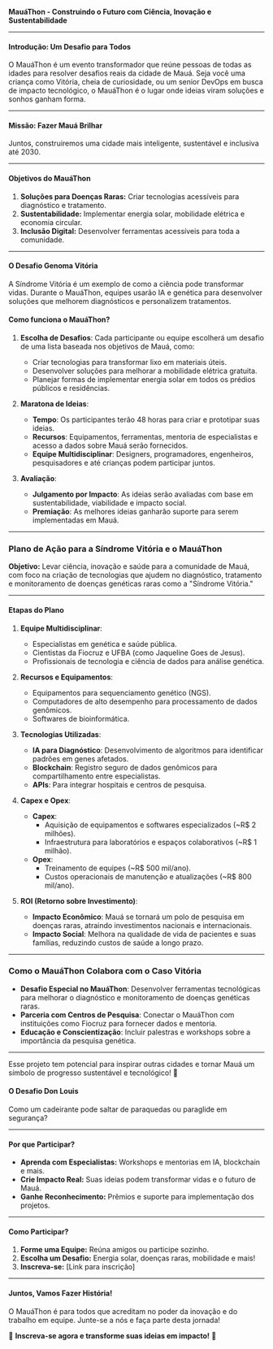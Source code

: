 **MauáThon - Construindo o Futuro com Ciência, Inovação e Sustentabilidade**  

---

#### **Introdução: Um Desafio para Todos**  
O MauáThon é um evento transformador que reúne pessoas de todas as idades para resolver desafios reais da cidade de Mauá. Seja você uma criança como Vitória, cheia de curiosidade, ou um senior DevOps em busca de impacto tecnológico, o MauáThon é o lugar onde ideias viram soluções e sonhos ganham forma.  

---

#### **Missão: Fazer Mauá Brilhar**  
Juntos, construiremos uma cidade mais inteligente, sustentável e inclusiva até 2030.  

---

#### **Objetivos do MauáThon**  
1. **Soluções para Doenças Raras:** Criar tecnologias acessíveis para diagnóstico e tratamento.  
2. **Sustentabilidade:** Implementar energia solar, mobilidade elétrica e economia circular.  
3. **Inclusão Digital:** Desenvolver ferramentas acessíveis para toda a comunidade.  

---

#### **O Desafio Genoma Vitória**  
A Síndrome Vitória é um exemplo de como a ciência pode transformar vidas. Durante o MauáThon, equipes usarão IA e genética para desenvolver soluções que melhorem diagnósticos e personalizem tratamentos.  

#### **Como funciona o MauáThon?**

1. **Escolha de Desafios**: Cada participante ou equipe escolherá um desafio de uma lista baseada nos objetivos de Mauá, como:
   - Criar tecnologias para transformar lixo em materiais úteis.
   - Desenvolver soluções para melhorar a mobilidade elétrica gratuita.
   - Planejar formas de implementar energia solar em todos os prédios públicos e residências.

2. **Maratona de Ideias**:
   - **Tempo**: Os participantes terão 48 horas para criar e prototipar suas ideias.
   - **Recursos**: Equipamentos, ferramentas, mentoria de especialistas e acesso a dados sobre Mauá serão fornecidos.
   - **Equipe Multidisciplinar**: Designers, programadores, engenheiros, pesquisadores e até crianças podem participar juntos.

3. **Avaliação**:
   - **Julgamento por Impacto**: As ideias serão avaliadas com base em sustentabilidade, viabilidade e impacto social.
   - **Premiação**: As melhores ideias ganharão suporte para serem implementadas em Mauá.

---

### **Plano de Ação para a Síndrome Vitória e o MauáThon**
**Objetivo:** Levar ciência, inovação e saúde para a comunidade de Mauá, com foco na criação de tecnologias que ajudem no diagnóstico, tratamento e monitoramento de doenças genéticas raras como a "Síndrome Vitória."

---

#### **Etapas do Plano**
1. **Equipe Multidisciplinar**:
   - Especialistas em genética e saúde pública.
   - Cientistas da Fiocruz e UFBA (como Jaqueline Goes de Jesus).
   - Profissionais de tecnologia e ciência de dados para análise genética.

2. **Recursos e Equipamentos**:
   - Equipamentos para sequenciamento genético (NGS).
   - Computadores de alto desempenho para processamento de dados genômicos.
   - Softwares de bioinformática.

3. **Tecnologias Utilizadas**:
   - **IA para Diagnóstico**: Desenvolvimento de algoritmos para identificar padrões em genes afetados.
   - **Blockchain**: Registro seguro de dados genômicos para compartilhamento entre especialistas.
   - **APIs**: Para integrar hospitais e centros de pesquisa.

4. **Capex e Opex**:
   - **Capex**:
     - Aquisição de equipamentos e softwares especializados (~R$ 2 milhões).
     - Infraestrutura para laboratórios e espaços colaborativos (~R$ 1 milhão).
   - **Opex**:
     - Treinamento de equipes (~R$ 500 mil/ano).
     - Custos operacionais de manutenção e atualizações (~R$ 800 mil/ano).

5. **ROI (Retorno sobre Investimento)**:
   - **Impacto Econômico**: Mauá se tornará um polo de pesquisa em doenças raras, atraindo investimentos nacionais e internacionais.
   - **Impacto Social**: Melhora na qualidade de vida de pacientes e suas famílias, reduzindo custos de saúde a longo prazo.

---

### **Como o MauáThon Colabora com o Caso Vitória**
- **Desafio Especial no MauáThon**: Desenvolver ferramentas tecnológicas para melhorar o diagnóstico e monitoramento de doenças genéticas raras.
- **Parceria com Centros de Pesquisa**: Conectar o MauáThon com instituições como Fiocruz para fornecer dados e mentoria.
- **Educação e Conscientização**: Incluir palestras e workshops sobre a importância da pesquisa genética.


---

Esse projeto tem potencial para inspirar outras cidades e tornar Mauá um símbolo de progresso sustentável e tecnológico! 🚀

#### **O Desafio Don Louis**
Como um cadeirante pode saltar de paraquedas ou paraglide em segurança?

---

#### **Por que Participar?**  
- **Aprenda com Especialistas:** Workshops e mentorias em IA, blockchain e mais.  
- **Crie Impacto Real:** Suas ideias podem transformar vidas e o futuro de Mauá.  
- **Ganhe Reconhecimento:** Prêmios e suporte para implementação dos projetos.  

---

#### **Como Participar?**  
1. **Forme uma Equipe:** Reúna amigos ou participe sozinho.  
2. **Escolha um Desafio:** Energia solar, doenças raras, mobilidade e mais!  
3. **Inscreva-se:** [Link para inscrição]  

---

#### **Juntos, Vamos Fazer História!**  
O MauáThon é para todos que acreditam no poder da inovação e do trabalho em equipe. Junte-se a nós e faça parte desta jornada!  

🌟 **Inscreva-se agora e transforme suas ideias em impacto!** 🚀  
